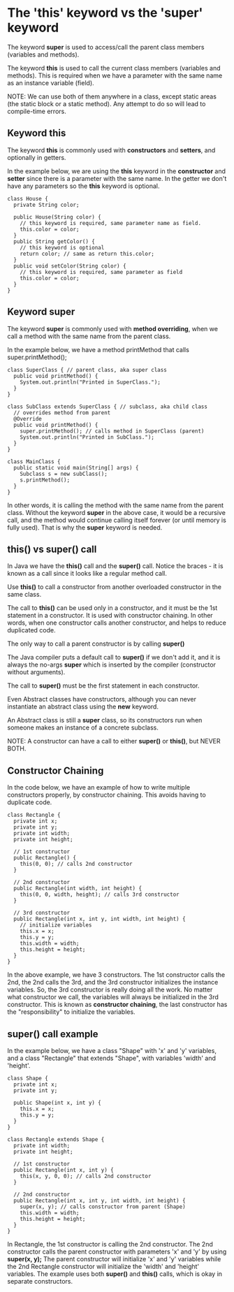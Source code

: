 # The 'this' keyword vs the 'super' keyword

The keyword **super** is used to access/call the parent class members (variables and methods).

The keyword **this** is used to call the current class members (variables and methods).
This is required when we have a parameter with the same name as an instance variable (field).


NOTE: We can use both of them anywhere in a class, except static areas (the static block or a static method).
<t> Any attempt to do so will lead to compile-time errors.


## Keyword this

The keyword **this** is commonly used with **constructors** and **setters**, and optionally in getters.

In the example below, we are using the **this** keyword in the **constructor** and **setter** since
there is a parameter with the same name.
In the getter we don't have any parameters so the **this** keyword is optional.
```
class House {
  private String color;

  public House(String color) {
    // this keyword is required, same parameter name as field.
    this.color = color;
  }
  public String getColor() {
    // this keyword is optional
    return color; // same as return this.color;
  }
  public void setColor(String color) {
    // this keyword is required, same parameter as field
    this.color = color;
  }
}
```

## Keyword super

The keyword **super** is commonly used with **method overriding**, when we call a method
with the same name from the parent class.

In the example below, we have a method printMethod that calls super.printMethod();
```
class SuperClass { // parent class, aka super class
  public void printMethod() {
    System.out.println("Printed in SuperClass.");
  }
}

class SubClass extends SuperClass { // subclass, aka child class
  // overrides method from parent
  @Override
  public void printMethod() {
    super.printMethod(); // calls method in SuperClass (parent)
    System.out.println("Printed in SubClass.");
  }
}

class MainClass {
  public static void main(String[] args) {
    Subclass s = new subClass();
    s.printMethod();
  }
}
```
In other words, it is calling the method with the same name from the parent class.
Without the keyword **super** in the above case, it would be a recursive call,
and the method would continue calling itself forever (or until memory is fully used).
That is why the **super** keyword is needed.

## this() vs super() call

In Java we have the **this()** call and the **super()** call.
Notice the braces - it is known as a call since it looks like a regular method call.

Use **this()** to call a constructor from another overloaded constructor in the same class.

The call to **this()** can be used only in a constructor, and it must be the 1st statement in a constructor.
It is used with constructor chaining.
In other words, when one constructor calls another constructor, and helps to reduce duplicated code.

The only way to call a parent constructor is by calling **super()**

The Java compiler puts a default call to **super()** if we don't add it,
and it is always the no-args **super** which is inserted by the compiler (constructor without arguments).

The call to **super()** must be the first statement in each constructor.

Even Abstract classes have constructors, although you can never instantiate an abstract class using the **new** keyword.

An Abstract class is still a **super** class, so its constructors run when someone makes an instance of a concrete subclass.

NOTE: A constructor can have a call to either **super()** or **this()**, but NEVER BOTH.

## Constructor Chaining
In the code below, we have an example of how to write multiple constructors properly, by constructor chaining.
This avoids having to duplicate code.
```
class Rectangle {
  private int x;
  private int y;
  private int width;
  private int height;

  // 1st constructor
  public Rectangle() {
    this(0, 0); // calls 2nd constructor
  }

  // 2nd constructor
  public Rectangle(int width, int height) {
    this(0, 0, width, height); // calls 3rd constructor
  }

  // 3rd constructor
  public Rectangle(int x, int y, int width, int height) {
    // initialize variables
    this.x = x;
    this.y = y;
    this.width = width;
    this.height = height;
  }
}
```
In the above example, we have 3 constructors.
The 1st constructor calls the 2nd, the 2nd calls the 3rd, and the 3rd constructor initializes the instance variables.
So, the 3rd constructor is really doing all the work.
No matter what constructor we call, the variables will always be initialized in the 3rd constructor.
This is known as **constructor chaining**, the last constructor has the "responsibility" to initialize the variables.


## super() call example
In the example below, we have a class "Shape" with 'x' and 'y' variables,
and a class "Rectangle" that extends "Shape", with variables 'width' and 'height'.
```
class Shape {
  private int x;
  private int y;

  public Shape(int x, int y) {
    this.x = x;
    this.y = y;
  }
}

class Rectangle extends Shape {
  private int width;
  private int height;

  // 1st constructor
  public Rectangle(int x, int y) {
    this(x, y, 0, 0); // calls 2nd constructor
  }

  // 2nd constructor
  public Rectangle(int x, int y, int width, int height) {
    super(x, y); // calls constructor from parent (Shape)
    this.width = width;
    this.height = height;
  }
}
```
In Rectangle, the 1st constructor is calling the 2nd constructor.
The 2nd constructor calls the parent constructor with parameters 'x' and 'y' by using **super(x, y);**
The parent constructor will initialize 'x' and 'y' variables
while the 2nd Rectangle constructor will initialize the 'width' and 'height' variables.
The example uses both **super()** and **this()** calls, which is okay in separate constructors.
